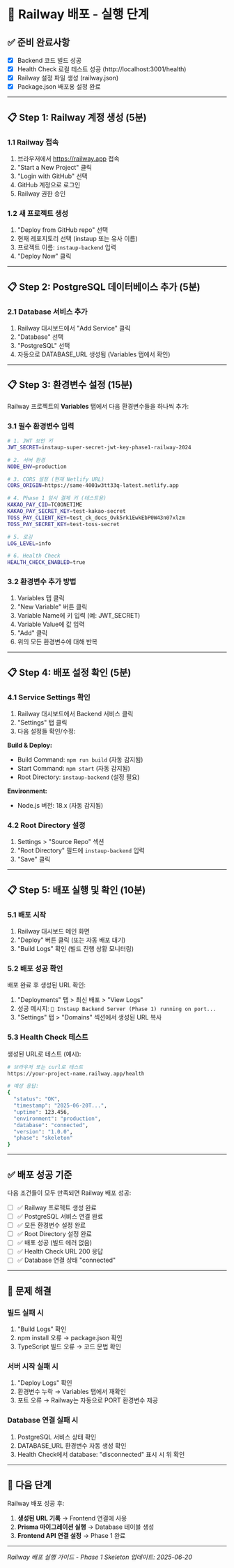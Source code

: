 # 🚂 Railway 배포 - 실행 단계

## ✅ 준비 완료사항
- [x] Backend 코드 빌드 성공
- [x] Health Check 로컬 테스트 성공 (http://localhost:3001/health)
- [x] Railway 설정 파일 생성 (railway.json)
- [x] Package.json 배포용 설정 완료

---

## 📋 Step 1: Railway 계정 생성 (5분)

### 1.1 Railway 접속
1. 브라우저에서 https://railway.app 접속
2. "Start a New Project" 클릭
3. "Login with GitHub" 선택
4. GitHub 계정으로 로그인
5. Railway 권한 승인

### 1.2 새 프로젝트 생성
1. "Deploy from GitHub repo" 선택
2. 현재 레포지토리 선택 (instaup 또는 유사 이름)
3. 프로젝트 이름: `instaup-backend` 입력
4. "Deploy Now" 클릭

---

## 📋 Step 2: PostgreSQL 데이터베이스 추가 (5분)

### 2.1 Database 서비스 추가
1. Railway 대시보드에서 "Add Service" 클릭
2. "Database" 선택
3. "PostgreSQL" 선택
4. 자동으로 DATABASE_URL 생성됨 (Variables 탭에서 확인)

---

## 📋 Step 3: 환경변수 설정 (15분)

Railway 프로젝트의 **Variables** 탭에서 다음 환경변수들을 하나씩 추가:

### 3.1 필수 환경변수 입력
```bash
# 1. JWT 보안 키
JWT_SECRET=instaup-super-secret-jwt-key-phase1-railway-2024

# 2. 서버 환경
NODE_ENV=production

# 3. CORS 설정 (현재 Netlify URL)
CORS_ORIGIN=https://same-4001w3tt33q-latest.netlify.app

# 4. Phase 1 임시 결제 키 (테스트용)
KAKAO_PAY_CID=TC0ONETIME
KAKAO_PAY_SECRET_KEY=test-kakao-secret
TOSS_PAY_CLIENT_KEY=test_ck_docs_Ovk5rk1EwkEbP0W43n07xlzm
TOSS_PAY_SECRET_KEY=test-toss-secret

# 5. 로깅
LOG_LEVEL=info

# 6. Health Check
HEALTH_CHECK_ENABLED=true
```

### 3.2 환경변수 추가 방법
1. Variables 탭 클릭
2. "New Variable" 버튼 클릭
3. Variable Name에 키 입력 (예: JWT_SECRET)
4. Variable Value에 값 입력
5. "Add" 클릭
6. 위의 모든 환경변수에 대해 반복

---

## 📋 Step 4: 배포 설정 확인 (5분)

### 4.1 Service Settings 확인
1. Railway 대시보드에서 Backend 서비스 클릭
2. "Settings" 탭 클릭
3. 다음 설정들 확인/수정:

**Build & Deploy:**
- Build Command: `npm run build` (자동 감지됨)
- Start Command: `npm start` (자동 감지됨)
- Root Directory: `instaup-backend` (설정 필요)

**Environment:**
- Node.js 버전: 18.x (자동 감지됨)

### 4.2 Root Directory 설정
1. Settings > "Source Repo" 섹션
2. "Root Directory" 필드에 `instaup-backend` 입력
3. "Save" 클릭

---

## 📋 Step 5: 배포 실행 및 확인 (10분)

### 5.1 배포 시작
1. Railway 대시보드 메인 화면
2. "Deploy" 버튼 클릭 (또는 자동 배포 대기)
3. "Build Logs" 확인 (빌드 진행 상황 모니터링)

### 5.2 배포 성공 확인
배포 완료 후 생성된 URL 확인:
1. "Deployments" 탭 > 최신 배포 > "View Logs"
2. 성공 메시지: `🚀 Instaup Backend Server (Phase 1) running on port...`
3. "Settings" 탭 > "Domains" 섹션에서 생성된 URL 복사

### 5.3 Health Check 테스트
생성된 URL로 테스트 (예시):
```bash
# 브라우저 또는 curl로 테스트
https://your-project-name.railway.app/health

# 예상 응답:
{
  "status": "OK",
  "timestamp": "2025-06-20T...",
  "uptime": 123.456,
  "environment": "production",
  "database": "connected",
  "version": "1.0.0",
  "phase": "skeleton"
}
```

---

## ✅ 배포 성공 기준

다음 조건들이 모두 만족되면 Railway 배포 성공:

- [ ] ✅ Railway 프로젝트 생성 완료
- [ ] ✅ PostgreSQL 서비스 연결 완료
- [ ] ✅ 모든 환경변수 설정 완료
- [ ] ✅ Root Directory 설정 완료
- [ ] ✅ 배포 성공 (빌드 에러 없음)
- [ ] ✅ Health Check URL 200 응답
- [ ] ✅ Database 연결 상태 "connected"

---

## 🚨 문제 해결

### 빌드 실패 시
1. "Build Logs" 확인
2. npm install 오류 → package.json 확인
3. TypeScript 빌드 오류 → 코드 문법 확인

### 서버 시작 실패 시
1. "Deploy Logs" 확인
2. 환경변수 누락 → Variables 탭에서 재확인
3. 포트 오류 → Railway는 자동으로 PORT 환경변수 제공

### Database 연결 실패 시
1. PostgreSQL 서비스 상태 확인
2. DATABASE_URL 환경변수 자동 생성 확인
3. Health Check에서 database: "disconnected" 표시 시 위 확인

---

## 🎯 다음 단계

Railway 배포 성공 후:
1. **생성된 URL 기록** → Frontend 연결에 사용
2. **Prisma 마이그레이션 실행** → Database 테이블 생성
3. **Frontend API 연결 설정** → Phase 1 완료

---

*Railway 배포 실행 가이드 - Phase 1 Skeleton*
*업데이트: 2025-06-20*
